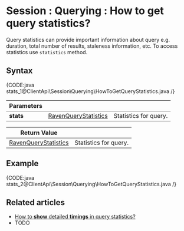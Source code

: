 # Session : Querying : How to get query statistics?

Query statistics can provide important information about query e.g. duration, total number of results, staleness information, etc. To access statistics use `statistics` method.

## Syntax

{CODE:java stats_1@ClientApi\Session\Querying\HowToGetQueryStatistics.java /}

| Parameters | | |
| ------------- | ------------- | ----- |
| **stats** | [RavenQueryStatistics](../../../glossary/raven-query-statistics) | Statistics for query. |

| Return Value | |
| ------------- | ----- |
| [RavenQueryStatistics](../../../glossary/raven-query-statistics) | Statistics for query. |

## Example

{CODE:java stats_2@ClientApi\Session\Querying\HowToGetQueryStatistics.java /}

## Related articles

- [How to **show** detailed **timings** in query statistics?](../../../client-api/session/querying/how-to-customize-query#showtimings)
- TODO